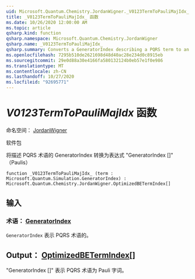 ```yaml
---
uid: Microsoft.Quantum.Chemistry.JordanWigner._V0123TermToPauliMajIdx_
title: _V0123TermToPauliMajIdx_ 函数
ms.date: 10/26/2020 12:00:00 AM
ms.topic: article
qsharp.kind: function
qsharp.namespace: Microsoft.Quantum.Chemistry.JordanWigner
qsharp.name: _V0123TermToPauliMajIdx_
qsharp.summary: Converts a GeneratorIndex describing a PQRS term to an expression 'GeneratorIndex[]' in terms of Paulis
ms.openlocfilehash: 7295b510de2621698d48d40ac28e234d0c8915eb
ms.sourcegitcommit: 29e0d88a30e4166fa580132124b0eb57e1f0e986
ms.translationtype: MT
ms.contentlocale: zh-CN
ms.lasthandoff: 10/27/2020
ms.locfileid: "92695771"
---
```

# <a name="_v0123termtopaulimajidx_-function"></a>_V0123TermToPauliMajIdx_ 函数

命名空间： [JordanWigner](xref:Microsoft.Quantum.Chemistry.JordanWigner)

软件包 [](https://nuget.org/packages/)


将描述 PQRS 术语的 GeneratorIndex 转换为表达式 "GeneratorIndex []" （Paulis）

```qsharp
function _V0123TermToPauliMajIdx_ (term : Microsoft.Quantum.Simulation.GeneratorIndex) : Microsoft.Quantum.Chemistry.JordanWigner.OptimizedBETermIndex[]
```


## <a name="input"></a>输入

### <a name="term--generatorindex"></a>术语： [GeneratorIndex](xref:Microsoft.Quantum.Simulation.GeneratorIndex)

`GeneratorIndex` 表示 PQRS 术语的。



## <a name="output--optimizedbetermindex"></a>Output： [OptimizedBETermIndex](xref:Microsoft.Quantum.Chemistry.JordanWigner.OptimizedBETermIndex)[]

"GeneratorIndex []" 表示 PQRS 术语为 Pauli 字词。